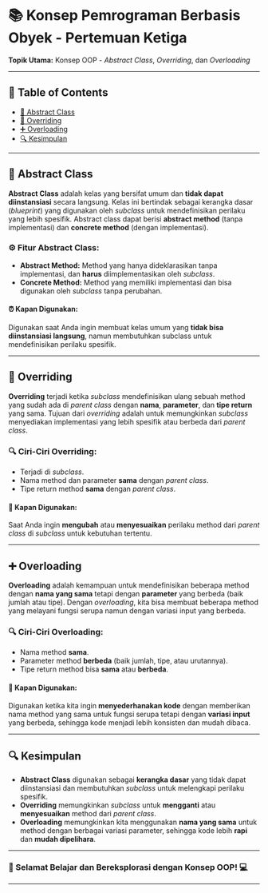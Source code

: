 # 📚 Konsep Pemrograman Berbasis Obyek - Pertemuan Ketiga

**Topik Utama:** Konsep OOP - *Abstract Class*, *Overriding*, dan *Overloading*

---

## 📑 Table of Contents
- [📘 Abstract Class](#abstract-class)
- [🔄 Overriding](#overriding)
- [➕ Overloading](#overloading)
- [🔍 Kesimpulan](#kesimpulan)

---

## 📘 Abstract Class
**Abstract Class** adalah kelas yang bersifat umum dan **tidak dapat diinstansiasi** secara langsung. Kelas ini bertindak sebagai kerangka dasar (*blueprint*) yang digunakan oleh *subclass* untuk mendefinisikan perilaku yang lebih spesifik. Abstract class dapat berisi **abstract method** (tanpa implementasi) dan **concrete method** (dengan implementasi).

### ⚙️ Fitur Abstract Class:
- **Abstract Method:** Method yang hanya dideklarasikan tanpa implementasi, dan **harus** diimplementasikan oleh *subclass*.
- **Concrete Method:** Method yang memiliki implementasi dan bisa digunakan oleh *subclass* tanpa perubahan.

#### ⏰ Kapan Digunakan:
Digunakan saat Anda ingin membuat kelas umum yang **tidak bisa diinstansiasi langsung**, namun membutuhkan subclass untuk mendefinisikan perilaku spesifik.

---

## 🔄 Overriding
**Overriding** terjadi ketika *subclass* mendefinisikan ulang sebuah method yang sudah ada di *parent class* dengan **nama**, **parameter**, dan **tipe return** yang sama. Tujuan dari *overriding* adalah untuk memungkinkan *subclass* menyediakan implementasi yang lebih spesifik atau berbeda dari *parent class*.

### 🔍 Ciri-Ciri Overriding:
- Terjadi di *subclass*.
- Nama method dan parameter **sama** dengan *parent class*.
- Tipe return method **sama** dengan *parent class*.

#### 📌 Kapan Digunakan:
Saat Anda ingin **mengubah** atau **menyesuaikan** perilaku method dari *parent class* di *subclass* untuk kebutuhan tertentu.

---

## ➕ Overloading
**Overloading** adalah kemampuan untuk mendefinisikan beberapa method dengan **nama yang sama** tetapi dengan **parameter** yang berbeda (baik jumlah atau tipe). Dengan *overloading*, kita bisa membuat beberapa method yang melayani fungsi serupa namun dengan variasi input yang berbeda.

### 🔍 Ciri-Ciri Overloading:
- Nama method **sama**.
- Parameter method **berbeda** (baik jumlah, tipe, atau urutannya).
- Tipe return method bisa **sama** atau **berbeda**.

#### 📌 Kapan Digunakan:
Digunakan ketika kita ingin **menyederhanakan kode** dengan memberikan nama method yang sama untuk fungsi serupa tetapi dengan **variasi input** yang berbeda, sehingga kode menjadi lebih konsisten dan mudah dibaca.

---

## 🔍 Kesimpulan
- **Abstract Class** digunakan sebagai **kerangka dasar** yang tidak dapat diinstansiasi dan membutuhkan *subclass* untuk melengkapi perilaku spesifik.
- **Overriding** memungkinkan *subclass* untuk **mengganti** atau **menyesuaikan** method dari *parent class*.
- **Overloading** memungkinkan kita menggunakan **nama yang sama** untuk method dengan berbagai variasi parameter, sehingga kode lebih **rapi** dan **mudah dipelihara**.

---

### 🚀 Selamat Belajar dan Bereksplorasi dengan Konsep OOP! 💻

---
